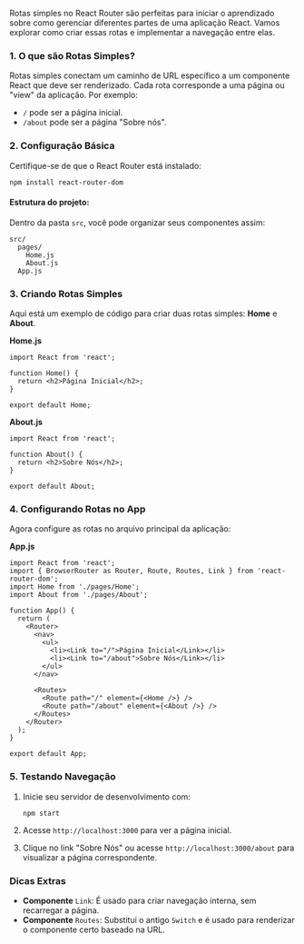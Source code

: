 Rotas simples no React Router são perfeitas para iniciar o aprendizado sobre como gerenciar diferentes partes de uma aplicação React. Vamos explorar como criar essas rotas e implementar a navegação entre elas.

### **1. O que são Rotas Simples?**

Rotas simples conectam um caminho de URL específico a um componente React que deve ser renderizado. Cada rota corresponde a uma página ou "view" da aplicação. Por exemplo:
- `/` pode ser a página inicial.
- `/about` pode ser a página "Sobre nós".

### **2. Configuração Básica**

Certifique-se de que o React Router está instalado:

```
npm install react-router-dom
```

#### Estrutura do projeto:
Dentro da pasta `src`, você pode organizar seus componentes assim:

```
src/
  pages/
    Home.js
    About.js
  App.js
```

### **3. Criando Rotas Simples**

Aqui está um exemplo de código para criar duas rotas simples: **Home** e **About**.

**Home.js**

```
import React from 'react';

function Home() {
  return <h2>Página Inicial</h2>;
}

export default Home;
```

**About.js**

```
import React from 'react';

function About() {
  return <h2>Sobre Nós</h2>;
}

export default About;
```

### **4. Configurando Rotas no App**

Agora configure as rotas no arquivo principal da aplicação:

**App.js**

```
import React from 'react';
import { BrowserRouter as Router, Route, Routes, Link } from 'react-router-dom';
import Home from './pages/Home';
import About from './pages/About';

function App() {
  return (
    <Router>
      <nav>
        <ul>
          <li><Link to="/">Página Inicial</Link></li>
          <li><Link to="/about">Sobre Nós</Link></li>
        </ul>
      </nav>

      <Routes>
        <Route path="/" element={<Home />} />
        <Route path="/about" element={<About />} />
      </Routes>
    </Router>
  );
}

export default App;
```

### **5. Testando Navegação**

1. Inicie seu servidor de desenvolvimento com:

    ```
    npm start
    ```

2. Acesse `http://localhost:3000` para ver a página inicial.
3. Clique no link "Sobre Nós" ou acesse `http://localhost:3000/about` para visualizar a página correspondente.
### **Dicas Extras**

- **Componente** `Link`: É usado para criar navegação interna, sem recarregar a página.
- **Componente** `Routes`: Substitui o antigo `Switch` e é usado para renderizar o componente certo baseado na URL.
